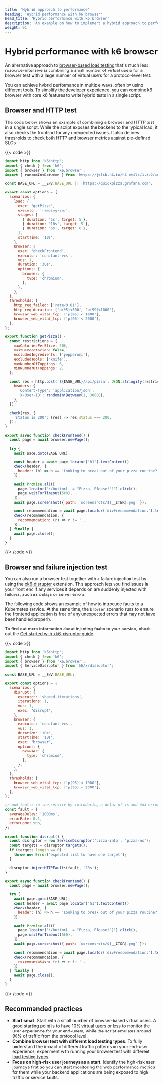 ```yaml
---
title: 'Hybrid approach to performance'
heading: 'Hybrid performance with k6 browser'
head_title: 'Hybrid performance with k6 browser'
description: 'An example on how to implement a hybrid approach to performance with k6 browser'
weight: 01
---
```


# Hybrid performance with k6 browser

An alternative approach to [browser-based load testing](https://grafana.com/docs/k6/<K6_VERSION>/testing-guides/load-testing-websites/#browser-based-load-testing) that's much less resource-intensive is combining a small number of virtual users for a browser test with a large number of virtual users for a protocol-level test.

You can achieve hybrid performance in multiple ways, often by using different tools. To simplify the developer experience, you can combine k6 browser with core k6 features to write hybrid tests in a single script.

## Browser and HTTP test

The code below shows an example of combining a browser and HTTP test in a single script. While the script exposes the backend to the typical load, it also checks the frontend for any unexpected issues. It also defines thresholds to check both HTTP and browser metrics against pre-defined SLOs.

{{< code >}}

<!-- eslint-disable no-undef  -->

```javascript
import http from 'k6/http';
import { check } from 'k6';
import { browser } from 'k6/browser';
import { randomIntBetween } from 'https://jslib.k6.io/k6-utils/1.2.0/index.js';

const BASE_URL = __ENV.BASE_URL || 'https://quickpizza.grafana.com';

export const options = {
  scenarios: {
    load: {
      exec: 'getPizza',
      executor: 'ramping-vus',
      stages: [
        { duration: '5s', target: 5 },
        { duration: '10s', target: 5 },
        { duration: '5s', target: 0 },
      ],
      startTime: '10s',
    },
    browser: {
      exec: 'checkFrontend',
      executor: 'constant-vus',
      vus: 1,
      duration: '30s',
      options: {
        browser: {
          type: 'chromium',
        },
      },
    },
  },
  thresholds: {
    http_req_failed: ['rate<0.01'],
    http_req_duration: ['p(95)<500', 'p(99)<1000'],
    browser_web_vital_fcp: ['p(95) < 1000'],
    browser_web_vital_lcp: ['p(95) < 2000'],
  },
};

export function getPizza() {
  const restrictions = {
    maxCaloriesPerSlice: 500,
    mustBeVegetarian: false,
    excludedIngredients: ['pepperoni'],
    excludedTools: ['knife'],
    maxNumberOfToppings: 6,
    minNumberOfToppings: 2,
  };

  const res = http.post(`${BASE_URL}/api/pizza`, JSON.stringify(restrictions), {
    headers: {
      'Content-Type': 'application/json',
      'X-User-ID': randomIntBetween(1, 30000),
    },
  });

  check(res, {
    'status is 200': (res) => res.status === 200,
  });
}

export async function checkFrontend() {
  const page = await browser.newPage();

  try {
    await page.goto(BASE_URL);

    const header = await page.locator('h1').textContent();
    check(header, {
      header: (h) => h == 'Looking to break out of your pizza routine?',
    });

    await Promise.all([
      page.locator('//button[. = "Pizza, Please!"]').click(),
      page.waitForTimeout(500),
    ]);
    await page.screenshot({ path: `screenshots/${__ITER}.png` });

    const recommendation = await page.locator('div#recommendations').textContent();
    check(recommendation, {
      recommendation: (r) => r != '',
    });
  } finally {
    await page.close();
  }
}
```

<!-- eslint-enable no-undef  -->

{{< /code >}}

## Browser and failure injection test

You can also run a browser test together with a failure injection test by using the [xk6-disruptor](https://github.com/grafana/xk6-disruptor) extension. This approach lets you find issues in your front end if any services it depends on are suddenly injected with failures, such as delays or server errors.

The following code shows an example of how to introduce faults to a Kubernetes service. At the same time, the `browser` scenario runs to ensure the frontend application is free of any unexpected errors that may not have been handled properly.

To find out more information about injecting faults to your service, check out the [Get started with xk6-disruptor guide](https://grafana.com/docs/k6/<K6_VERSION>/testing-guides/injecting-faults-with-xk6-disruptor/xk6-disruptor/).

{{< code >}}

```javascript
import http from 'k6/http';
import { check } from 'k6';
import { browser } from 'k6/browser';
import { ServiceDisruptor } from 'k6/x/disruptor';

const BASE_URL = __ENV.BASE_URL;

export const options = {
  scenarios: {
    disrupt: {
      executor: 'shared-iterations',
      iterations: 1,
      vus: 1,
      exec: 'disrupt',
    },
    browser: {
      executor: 'constant-vus',
      vus: 1,
      duration: '10s',
      startTime: '10s',
      exec: 'browser',
      options: {
        browser: {
          type: 'chromium',
        },
      },
    },
  },
  thresholds: {
    browser_web_vital_fcp: ['p(95) < 1000'],
    browser_web_vital_lcp: ['p(95) < 2000'],
  },
};

// Add faults to the service by introducing a delay of 1s and 503 errors to 10% of the requests.
const fault = {
  averageDelay: '1000ms',
  errorRate: 0.1,
  errorCode: 503,
};

export function disrupt() {
  const disruptor = new ServiceDisruptor('pizza-info', 'pizza-ns');
  const targets = disruptor.targets();
  if (targets.length == 0) {
    throw new Error('expected list to have one target');
  }

  disruptor.injectHTTPFaults(fault, '20s');
}

export async function checkFrontend() {
  const page = await browser.newPage();

  try {
    await page.goto(BASE_URL);
    const header = await page.locator('h1').textContent();
    check(header, {
      header: (h) => h == 'Looking to break out of your pizza routine?',
    });

    await Promise.all([
      page.locator('//button[. = "Pizza, Please!"]').click(),
      page.waitForTimeout(500),
    ]);
    await page.screenshot({ path: `screenshots/${__ITER}.png` });

    const recommendation = await page.locator('div#recommendations').textContent();
    check(recommendation, {
      recommendation: (r) => r != '',
    });
  } finally {
    await page.close();
  }
}
```

{{< /code >}}

## Recommended practices

- **Start small**. Start with a small number of browser-based virtual users. A good starting point is to have 10% virtual users or less to monitor the user experience for your end-users, while the script emulates around 90% of traffic from the protocol level.
- **Combine browser test with different load testing types**. To fully understand the impact of different traffic patterns on your end-user experience, experiment with running your browser test with different [load testing types](https://grafana.com/docs/k6/<K6_VERSION>/testing-guides/test-types/).
- **Focus on high-risk user journeys as a start**. Identify the high-risk user journeys first so you can start monitoring the web performance metrics for them while your backend applications are being exposed to high traffic or service faults.
